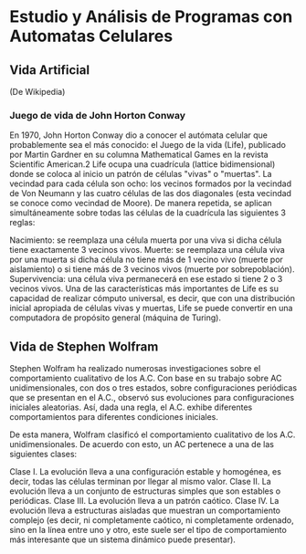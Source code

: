 # **Estudio y Análisis de Programas con Automatas Celulares**

## Vida Artificial

(De Wikipedia)
### Juego de vida de John Horton Conway

En 1970, John Horton Conway dio a conocer el autómata celular que probablemente sea el más conocido: el Juego de la vida (Life), publicado por Martin Gardner en su columna Mathematical Games en la revista Scientific American.2​ Life ocupa una cuadrícula (lattice bidimensional) donde se coloca al inicio un patrón de células "vivas" o "muertas". La vecindad para cada célula son ocho: los vecinos formados por la vecindad de Von Neumann y las cuatro células de las dos diagonales (esta vecindad se conoce como vecindad de Moore). De manera repetida, se aplican simultáneamente sobre todas las células de la cuadrícula las siguientes 3 reglas:

Nacimiento: se reemplaza una célula muerta por una viva si dicha célula tiene exactamente 3 vecinos vivos.
Muerte: se reemplaza una célula viva por una muerta si dicha célula no tiene más de 1 vecino vivo (muerte por aislamiento) o si tiene más de 3 vecinos vivos (muerte por sobrepoblación).
Supervivencia: una célula viva permanecerá en ese estado si tiene 2 o 3 vecinos vivos.
Una de las características más importantes de Life es su capacidad de realizar cómputo universal, es decir, que con una distribución inicial apropiada de células vivas y muertas, Life se puede convertir en una computadora de propósito general (máquina de Turing).

## Vida de Stephen Wolfram

Stephen Wolfram ha realizado numerosas investigaciones sobre el comportamiento cualitativo de los A.C. Con base en su trabajo sobre AC unidimensionales, con dos o tres estados, sobre configuraciones periódicas que se presentan en el A.C., observó sus evoluciones para configuraciones iniciales aleatorias. Así, dada una regla, el A.C. exhibe diferentes comportamientos para diferentes condiciones iniciales.

De esta manera, Wolfram clasificó el comportamiento cualitativo de los A.C. unidimensionales. De acuerdo con esto, un AC pertenece a una de las siguientes clases:

Clase I. La evolución lleva a una configuración estable y homogénea, es decir, todas las células terminan por llegar al mismo valor.
Clase II. La evolución lleva a un conjunto de estructuras simples que son estables o periódicas.
Clase III. La evolución lleva a un patrón caótico.
Clase IV. La evolución lleva a estructuras aisladas que muestran un comportamiento complejo (es decir, ni completamente caótico, ni completamente ordenado, sino en la línea entre uno y otro, este suele ser el tipo de comportamiento más interesante que un sistema dinámico puede presentar).
